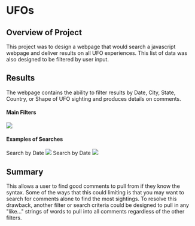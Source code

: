 # UFOs

## Overview of Project
This project was to design a webpage that would search a javascript webpage and deliver results on all UFO experiences. This list of data was also designed to be filtered by user input.
## Results
The webpage contains the ability to filter results by Date, City, State, Country, or Shape of UFO sighting and produces details on comments.
#### Main Filters
![](https:/github.com/NortonAAA/ufos/blob/main/images/filters.png)

#### Examples of Searches
Search by Date ![](https:/github.com/NortonAAA/ufos/blob/main/images/filter_by_date.png)
Search by Date ![](https:/github.com/NortonAAA/ufos/blob/main/images/filter_by_state.png)
## Summary
This allows a user to find good comments to pull from if they know the syntax. Some of the ways that this could limiting is that you may want to search for comments alone to find the most sightings. To resolve this drawback, another filter or search criteria could be designed to pull in any "like..." strings of words to pull into all comments regardless of the other filters.